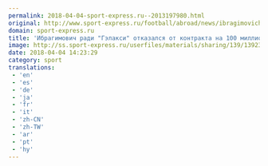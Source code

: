 ```yaml
---
permalink: 2018-04-04-sport-express.ru--2013197980.html
original: http://www.sport-express.ru/football/abroad/news/ibragimovich-radi-gelaksi-otkazalsya-ot-kontrakta-na-100-millionov-v-kitae-1392300/
domain: sport-express.ru
title: 'Ибрагимович ради "Гэлакси" отказался от контракта на 100 миллионов в Китае'
image: http://ss.sport-express.ru/userfiles/materials/sharing/139/1392300.jpg
date: 2018-04-04 14:23:29
category: sport
translations: 
 - 'en'
 - 'es'
 - 'de'
 - 'ja'
 - 'fr'
 - 'it'
 - 'zh-CN'
 - 'zh-TW'
 - 'ar'
 - 'pt'
 - 'hy'
---
```


